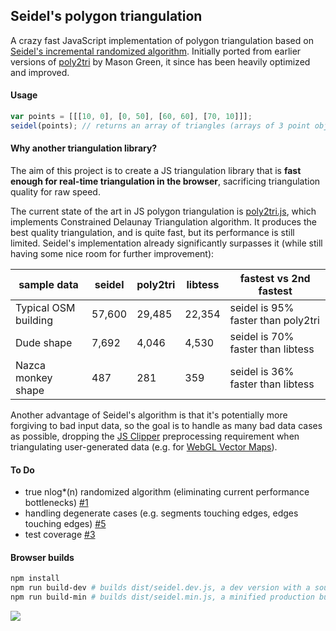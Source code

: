 ## Seidel's polygon triangulation

A crazy fast JavaScript implementation of polygon triangulation based on [Seidel's incremental randomized algorithm](https://www.cs.princeton.edu/courses/archive/fall05/cos528/handouts/A%20Simple%20and%20fast.pdf). Initially ported from earlier versions of [poly2tri](https://code.google.com/p/poly2tri/) by Mason Green,
it since has been heavily optimized and improved.

#### Usage

```js
var points = [[[10, 0], [0, 50], [60, 60], [70, 10]]];
seidel(points); // returns an array of triangles (arrays of 3 point objects each)
```

#### Why another triangulation library?

The aim of this project is to create a JS triangulation library that is **fast enough for real-time triangulation in the browser**,
sacrificing triangulation quality for raw speed.

The current state of the art in JS polygon triangulation is [poly2tri.js](https://github.com/r3mi/poly2tri.js),
which implements Constrained Delaunay Triangulation algorithm. It produces the best quality triangulation,
and is quite fast, but its performance is still limited. Seidel's implementation already significantly surpasses
it (while still having some nice room for further improvement):

sample data | seidel | poly2tri | libtess | fastest vs 2nd fastest
--- | --- | --- | --- | ---
Typical OSM building | 57,600 | 29,485 | 22,354 | seidel is 95% faster than poly2tri
Dude shape | 7,692 | 4,046 | 4,530 | seidel is 70% faster than libtess
Nazca monkey shape | 487 | 281 | 359 | seidel is 36% faster than libtess

Another advantage of Seidel's algorithm is that it's potentially more forgiving to bad input data, so the goal is to
handle as many bad data cases as possible, dropping the [JS Clipper](http://sourceforge.net/projects/jsclipper/) preprocessing
requirement when triangulating user-generated data (e.g. for [WebGL Vector Maps](https://www.mapbox.com/blog/mapbox-gl-js/)).


#### To Do

- true nlog*(n) randomized algorithm (eliminating current performance bottlenecks) [#1](https://github.com/mapbox/seidel/issues/1)
- handling degenerate cases (e.g. segments touching edges, edges touching edges) [#5](https://github.com/mapbox/seidel/issues/5)
- test coverage [#3](https://github.com/mapbox/seidel/issues/3)

#### Browser builds

```bash
npm install
npm run build-dev # builds dist/seidel.dev.js, a dev version with a source map
npm run build-min # builds dist/seidel.min.js, a minified production build
```

![](https://cloud.githubusercontent.com/assets/25395/3972752/a028e4c8-27e0-11e4-8bc6-134bd87f4655.png)

